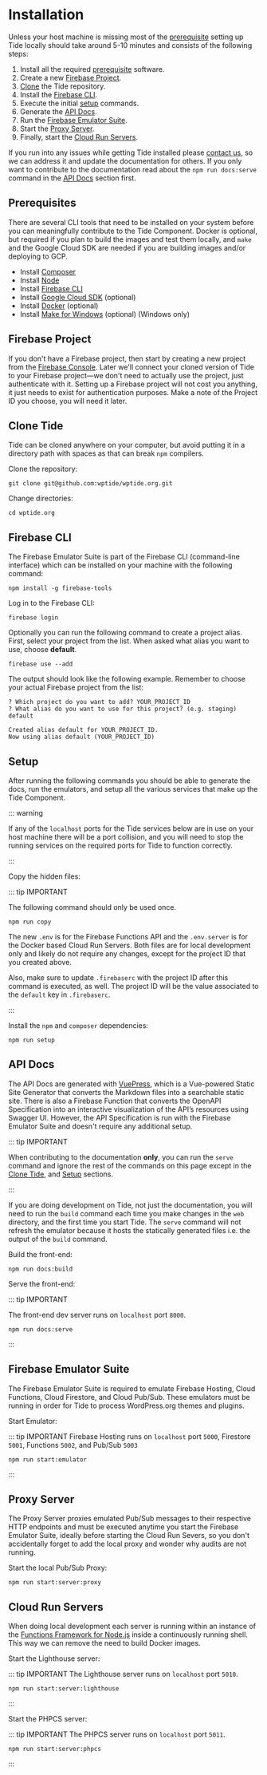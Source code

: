 # Installation

Unless your host machine is missing most of the [prerequisite](#prerequisites) setting up Tide locally should take around 5-10 minutes and consists of the following steps:

1. Install all the required [prerequisite](#prerequisites) software.
1. Create a new [Firebase Project](#firebase-project).
1. [Clone](#clone-tide) the Tide repository.
1. Install the [Firebase CLI](#firebase-cli).
1. Execute the initial [setup](#setup) commands.
1. Generate the [API Docs](#api-docs).
1. Run the [Firebase Emulator Suite](#firebase-emulator-suite).
1. Start the [Proxy Server](#proxy-server).
1. Finally, start the [Cloud Run Servers](#cloud-run-servers).

If you run into any issues while getting Tide installed please [contact us](../README.md#contact-us), so we can address it and update the documentation for others. If you only want to contribute to the documentation read about the `npm run docs:serve` command in the [API Docs](#api-docs) section first.

## Prerequisites

There are several CLI tools that need to be installed on your system before you can meaningfully contribute to the Tide Component. Docker is optional, but required if you plan to build the images and test them locally, and `make` and the Google Cloud SDK are needed if you are building images and/or deploying to GCP.

* Install [Composer](https://getcomposer.org/)
* Install [Node](https://nodejs.org/en/download/)
* Install [Firebase CLI](https://firebase.google.com/docs/cli)
* Install [Google Cloud SDK](https://cloud.google.com/sdk/docs/install) (optional)
* Install [Docker](https://docs.docker.com/get-docker/) (optional)
* Install [Make for Windows](http://gnuwin32.sourceforge.net/packages/make.htm) (optional) (Windows only)

## Firebase Project

If you don't have a Firebase project, then start by creating a new project from the [Firebase Console](https://console.firebase.google.com/). Later we'll connect your cloned version of Tide to your Firebase project—we don't need to actually use the project, just authenticate with it. Setting up a Firebase project will not cost you anything, it just needs to exist for authentication purposes. Make a note of the Project ID you choose, you will need it later.

## Clone Tide

Tide can be cloned anywhere on your computer, but avoid putting it in a directory path with spaces as that can break `npm` compilers.

Clone the repository:

    git clone git@github.com:wptide/wptide.org.git

Change directories:

    cd wptide.org

## Firebase CLI

The Firebase Emulator Suite is part of the Firebase CLI (command-line interface) which can be installed on your machine with the following command:

    npm install -g firebase-tools

Log in to the Firebase CLI:

    firebase login

Optionally you can run the following command to create a project alias. First, select your project from the list. When asked what alias you want to use, choose **default**.

    firebase use --add

The output should look like the following example. Remember to choose your actual Firebase project from the list:

    ? Which project do you want to add? YOUR_PROJECT_ID
    ? What alias do you want to use for this project? (e.g. staging) default
    
    Created alias default for YOUR_PROJECT_ID.
    Now using alias default (YOUR_PROJECT_ID)

## Setup

After running the following commands you should be able to generate the docs, run the emulators, and setup all the various services that make up the Tide Component.

::: warning

If any of the `localhost` ports for the Tide services below are in use on your host machine there will be a port collision, and you will need to stop the running services on the required ports for Tide to function correctly.

:::

Copy the hidden files:

::: tip IMPORTANT

The following command should only be used once.

    npm run copy

The new `.env` is for the Firebase Functions API and the `.env.server` is for the Docker based Cloud Run Servers. Both files are for local development only and likely do not require any changes, except for the project ID that you created above.

Also, make sure to update `.firebaserc` with the project ID after this command is executed, as well. The project ID will be the value associated to the `default` key in `.firebaserc`.

:::

Install the `npm` and `composer` dependencies:

    npm run setup

## API Docs

The API Docs are generated with [VuePress](https://vuepress.vuejs.org/), which is a Vue-powered Static Site Generator that converts the Markdown files into a searchable static site. There is also a Firebase Function that converts the OpenAPI Specification into an interactive visualization of the API’s resources using Swagger UI. However, the API Specification is run with the Firebase Emulator Suite and doesn't require any additional setup.

::: tip IMPORTANT

When contributing to the documentation **only**, you can run the `serve` command and ignore the rest of the commands on this page except in the [Clone Tide](#clone-tide), and [Setup](#setup) sections.

:::

If you are doing development on Tide, not just the documentation, you will need to run the `build` command each time you make changes in the `web` directory, and the first time you start Tide. The `serve` command will not refresh the emulator because it hosts the statically generated files i.e. the output of the `build` command.

Build the front-end:

    npm run docs:build

Serve the front-end:

::: tip IMPORTANT

The front-end dev server runs on `localhost` port `8000`.

    npm run docs:serve

:::

## Firebase Emulator Suite

The Firebase Emulator Suite is required to emulate Firebase Hosting, Cloud Functions, Cloud Firestore, and Cloud Pub/Sub. These emulators must be running in order for Tide to process WordPress.org themes and plugins.

Start Emulator:

::: tip IMPORTANT
Firebase Hosting runs on `localhost` port `5000`, Firestore `5001`, Functions `5002`, and Pub/Sub `5003`

    npm run start:emulator

:::

## Proxy Server

The Proxy Server proxies emulated Pub/Sub messages to their respective HTTP endpoints and must be executed anytime you start the Firebase Emulator Suite, ideally before starting the Cloud Run Severs, so you don't accidentally forget to add the local proxy and wonder why audits are not running.

Start the local Pub/Sub Proxy:

    npm run start:server:proxy

## Cloud Run Servers

When doing local development each server is running within an instance of the [Functions Framework for Node.js](https://github.com/GoogleCloudPlatform/functions-framework-nodejs) inside a continuously running shell. This way we can remove the need to build Docker images.

Start the Lighthouse server:

::: tip IMPORTANT
The Lighthouse server runs on `localhost` port `5010`.

    npm run start:server:lighthouse

:::

Start the PHPCS server:

::: tip IMPORTANT
The PHPCS server runs on `localhost` port `5011`.

    npm run start:server:phpcs

:::
